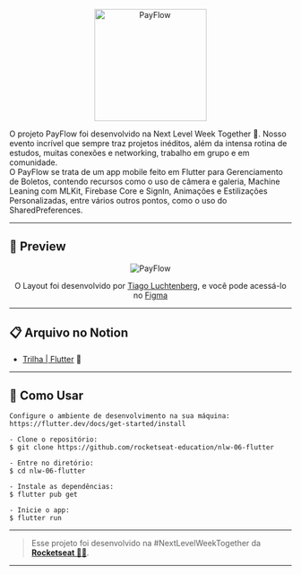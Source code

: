 <p align="center">
  <img alt="PayFlow" src="https://raw.githubusercontent.com/rocketseat-education/nlw-06-flutter/main/.github/payflow-logo.png" width="200px">
</p>

   
<p>
   O projeto PayFlow foi desenvolvido na Next Level Week Together 💜. Nosso evento incrível que sempre traz projetos inéditos, além da intensa rotina de estudos, muitas conexões e networking, trabalho em grupo e em comunidade. <br>
   O PayFlow se trata de um app mobile feito em Flutter  para Gerenciamento de Boletos, contendo recursos como o uso de câmera e galeria, Machine Leaning com MLKit, Firebase Core e SignIn, Animações e Estilizações Personalizadas, entre vários outros pontos, como o uso do SharedPreferences. <br>
</p>

---

<h2 align="">📱 Preview</h2>

   <p align="center">
      <img alt="PayFlow" title="PayFlow" src="https://raw.githubusercontent.com/rocketseat-education/nlw-06-flutter/main/.github/capa.png" />
   </p>

   <p align="center">
      O Layout foi desenvolvido por <a href="https://instagram.com/tiagoluchtenberg">Tiago Luchtenberg</a>, e você pode acessá-lo no
   <a href="https://www.figma.com/file/kLK7FYnWKMoN68sQXcSniu/PayFlow">Figma</a> 
   </p>

---

<h2 align="">📋 Arquivo no Notion</h2>

- [Trilha | Flutter](https://www.notion.so/NLW-Together-Conte-dos-complementares-ae22125e899549efb2d4e360b5ee5ca3) 🚀

---

<h2 align="">🤔 Como Usar</h2>


   ```
   Configure o ambiente de desenvolvimento na sua máquina: https://flutter.dev/docs/get-started/install

   - Clone o repositório:
   $ git clone https://github.com/rocketseat-education/nlw-06-flutter

   - Entre no diretório:
   $ cd nlw-06-flutter

   - Instale as dependências:
   $ flutter pub get

   - Inicie o app: 
   $ flutter run
   ```

---

   >Esse projeto foi desenvolvido na #NextLevelWeekTogether da **[Rocketseat  💜🚀](https://rocketseat.com.br/)**.<br> 


---
